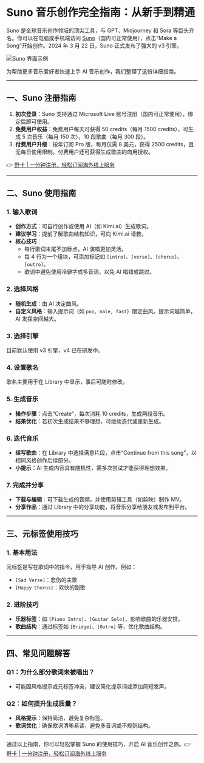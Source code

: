 # Suno 音乐创作完全指南：从新手到精通

Suno 是全球音乐创作领域的顶尖工具，与 GPT、Midjourney 和 Sora 等巨头齐名。你可以在电脑或手机端访问 [Suno](https://bbtdd.com/yeka)（国内可正常使用），点击“Make a Song”开始创作。2024 年 3 月 22 日，Suno 正式发布了强大的 v3 引擎。

![Suno 界面示例](https://bbtdd.com/wp-content/uploads/img/004037182488702.webp)

为帮助更多音乐爱好者快速上手 AI 音乐创作，我们整理了这份详细指南。

---

## 一、Suno 注册指南

1. **初次登录**：Suno 支持通过 Microsoft Live 账号注册（国内可正常使用），绑定后即可使用。
2. **免费用户权益**：免费用户每天可获得 50 credits（每月 1500 credits），可生成 5 次音乐（每月 150 次），10 段歌曲（每月 300 段）。
3. **付费用户升级**：按年订阅 Pro 版，每月仅需 8 美元，获得 2500 credits，且无每日使用限制。付费用户还可获得生成歌曲的商用授权。

👉 [野卡 | 一分钟注册，轻松订阅海外线上服务](https://bbtdd.com/yeka)

---

## 二、Suno 使用指南

### 1. 输入歌词
- **创作方式**：可自行创作或使用 AI（如 Kimi.ai）生成歌词。
- **建议学习**：提前了解歌曲结构知识，可向 Kimi.ai 请教。
- **核心技巧**：
  - 每行歌词末尾不加标点，AI 演唱更加灵活。
  - 每 4 行为一个组块，可添加标记如 `[intro]`、`[verse]`、`[chorus]`、`[outro]`。
  - 歌词中避免使用冷僻字或多音词，以免 AI 唱错或跳过。

### 2. 选择风格
- **随机生成**：由 AI 决定曲风。
- **自定义风格**：输入提示词（如 `pop, male, fast`）限定曲风。提示词越简单，AI 发挥空间越大。

### 3. 选择引擎
目前默认使用 v3 引擎，v4 已在研发中。

### 4. 设置歌名
歌名主要用于在 Library 中显示，事后可随时修改。

### 5. 生成音乐
- **操作步骤**：点击“Create”，每次消耗 10 credits，生成两段音乐。
- **结果优化**：若初次生成结果不够理想，可继续迭代或重新生成。

### 6. 迭代音乐
- **续写歌曲**：在 Library 中选择满意片段，点击“Continue from this song”，以相同风格创作后续部分。
- **小提示**：AI 生成内容具有随机性，需多次尝试才能获得理想效果。

### 7. 完成并分享
- **下载与编辑**：可下载生成的音频，并使用剪辑工具（如剪映）制作 MV。
- **分享作品**：通过 Library 中的分享功能，将音乐分享给朋友或发布到平台。

---

## 三、元标签使用技巧

### 1. 基本用法
元标签是写在歌词中的指令，用于指导 AI 创作。例如：
- `[Sad Verse]`：悲伤的主歌
- `[Happy Chorus]`：欢快的副歌

### 2. 进阶技巧
- **乐器标签**：如 `[Piano Intro]`、`[Guitar Solo]`，影响歌曲的乐器安排。
- **歌曲结构**：通过标签如 `[Bridge]`、`[Outro]` 等，优化歌曲结构。

---

## 四、常见问题解答

### Q1：为什么部分歌词未被唱出？
- 可能因风格提示或元标签冲突，建议简化提示词或添加简短发声。

### Q2：如何提升生成质量？
- **风格提示**：保持简洁，避免复杂标签。
- **歌词优化**：确保歌词清晰易读，避免多音词或不规则结构。

---

通过以上指南，你可以轻松掌握 Suno 的使用技巧，开启 AI 音乐创作之旅。👉 [野卡 | 一分钟注册，轻松订阅海外线上服务](https://bbtdd.com/yeka)